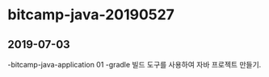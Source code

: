# bitcamp-java-20190527

## 2019-07-03

-bitcamp-java-application 01
-gradle 빌드 도구를 사용하여 자바 프로젝트 만들기.

